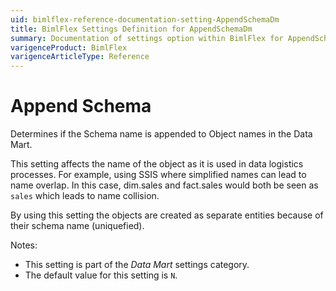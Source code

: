 ```yaml
---
uid: bimlflex-reference-documentation-setting-AppendSchemaDm
title: BimlFlex Settings Definition for AppendSchemaDm
summary: Documentation of settings option within BimlFlex for AppendSchemaDm
varigenceProduct: BimlFlex
varigenceArticleType: Reference
---
```


# Append Schema

Determines if the Schema name is appended to Object names in the Data Mart.

This setting affects the name of the object as it is used in data logistics processes. For example, using SSIS where simplified names can lead to name overlap. In this case, dim.sales and fact.sales would both be seen as `sales` which leads to name collision.

By using this setting the objects are created as separate entities because of their schema name (uniquefied).

Notes:

* This setting is part of the *Data Mart* settings category.
* The default value for this setting is `N`.
